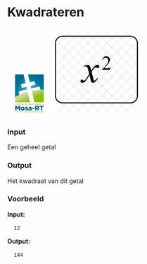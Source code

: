 <h1>Kwadrateren</h1> 
<img src="media/Mosa-rt.jpg" alt="logo" width="100" height="100" style="float:rigt">


<img src="media/x-square-827408.png" alt="kwadraat" width="200" height="200">                         

### Input

Een geheel getal

### Output

Het kwadraat van dit getal

### Voorbeeld


**Input:**

      12

**Output:**

      144
      

